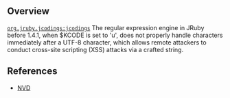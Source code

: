 ## Overview
[`org.jruby.jcodings:jcodings`](http://search.maven.org/#search%7Cga%7C1%7Ca%3A%22jcodings%22)
The regular expression engine in JRuby before 1.4.1, when $KCODE is set to 'u', does not properly handle characters immediately after a UTF-8 character, which allows remote attackers to conduct cross-site scripting (XSS) attacks via a crafted string.

## References
- [NVD](https://web.nvd.nist.gov/view/vuln/detail?vulnId=CVE-2010-1330)